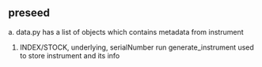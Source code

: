 ## preseed


a. data.py has a list of objects which contains metadata from instrument
   1. INDEX/STOCK, underlying, serialNumber
run generate_instrument used to store instrument and its info
